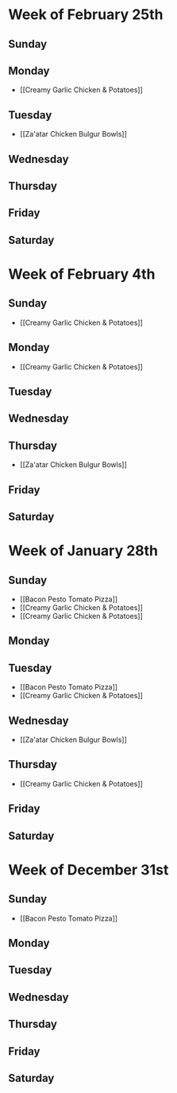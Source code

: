# Week of February 25th
## Sunday

## Monday
- [[Creamy Garlic Chicken & Potatoes]]
## Tuesday
- [[Za'atar Chicken Bulgur Bowls]]

## Wednesday

## Thursday

## Friday

## Saturday
# Week of February 4th
## Sunday
- [[Creamy Garlic Chicken & Potatoes]]
## Monday
- [[Creamy Garlic Chicken & Potatoes]]
## Tuesday

## Wednesday

## Thursday
- [[Za'atar Chicken Bulgur Bowls]]
## Friday

## Saturday
# Week of January 28th
## Sunday
- [[Bacon Pesto Tomato Pizza]]
- [[Creamy Garlic Chicken & Potatoes]]
- [[Creamy Garlic Chicken & Potatoes]]

## Monday

## Tuesday
- [[Bacon Pesto Tomato Pizza]]
- [[Creamy Garlic Chicken & Potatoes]]

## Wednesday
- [[Za'atar Chicken Bulgur Bowls]]

## Thursday
- [[Creamy Garlic Chicken & Potatoes]]

## Friday

## Saturday
# Week of December 31st
## Sunday
- [[Bacon Pesto Tomato Pizza]]

## Monday

## Tuesday

## Wednesday

## Thursday

## Friday

## Saturday
